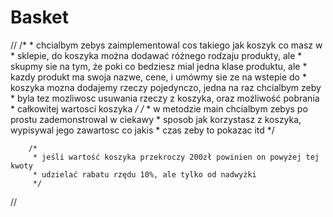 # Basket
//
		/*
		 * chcialbym zebys zaimplementowal cos takiego jak koszyk co masz w
		 * sklepie, do koszyka można dodawać różnego rodzaju produkty, ale
		 * skupmy sie na tym, że poki co bedziesz mial jedna klase produktu, ale
		 * kazdy produkt ma swoja nazwe, cene, i umówmy sie ze na wstepie do
		 * koszyka mozna dodajemy rzeczy pojedynczo, jedna na raz chcialbym zeby
		 * byla tez mozliwosc usuwania rzeczy z koszyka, oraz możliwość pobrania
		 * całkowitej wartosci koszyka
		 */
		/*
		 * w metodzie main chcialbym zebys po prostu zademonstrowal w ciekawy
		 * sposob jak korzystasz z koszyka, wypisywal jego zawartosc co jakis
		 * czas zeby to pokazac itd
		 */

		/*
		 * jeśli wartość koszyka przekroczy 200zł powinien on powyżej tej kwoty
		 * udzielać rabatu rzędu 10%, ale tylko od nadwyżki
		 */
//
